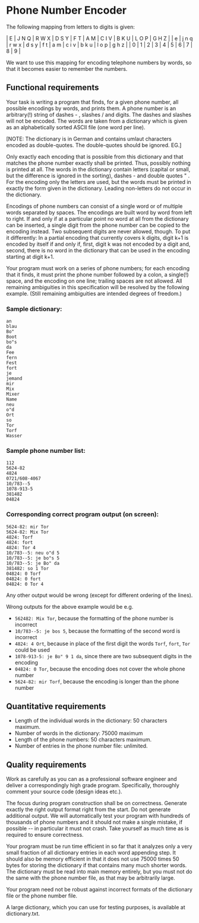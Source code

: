 # Phone Number Encoder

The following mapping from letters to digits is given:

| E | J N Q | R W X | D S Y | F T | A M | C I V | B K U | L O P | G H Z |
| e | j n q | r w x | d s y | f t | a m | c i v | b k u | l o p | g h z |
| 0 |   1   |   2   |   3   |  4  |  5  |   6   |   7   |   8   |   9   |

We want to use this mapping for encoding telephone numbers by words, so
that it becomes easier to remember the numbers.

## Functional requirements

Your task is writing a program that finds, for a given phone number, all
possible encodings by words, and prints them. A phone number is an
arbitrary(!) string of dashes - , slashes / and digits. The dashes and
slashes will not be encoded. The words are taken from a dictionary which
is given as an alphabetically sorted ASCII file (one word per line).

[NOTE: The dictionary is in German and contains umlaut characters
encoded as double-quotes.  The double-quotes should be ignored.  EG.]

Only exactly each encoding that is possible from this dictionary and
that matches the phone number exactly shall be printed. Thus, possibly
nothing is printed at all. The words in the dictionary contain letters
(capital or small, but the difference is ignored in the sorting), dashes -
and double quotes " . For the encoding only the letters are used, but
the words must be printed in exactly the form given in the dictionary.
Leading non-letters do not occur in the dictionary.

Encodings of phone numbers can consist of a single word or of multiple
words separated by spaces. The encodings are built word by word from
left to right. If and only if at a particular point no word at all from
the dictionary can be inserted, a single digit from the phone number can
be copied to the encoding instead. Two subsequent digits are never
allowed, though. To put it differently: In a partial encoding that
currently covers k digits, digit k+1 is encoded by itself if and only if,
first, digit k was not encoded by a digit and, second, there is no word
in the dictionary that can be used in the encoding starting at digit k+1.

Your program must work on a series of phone numbers; for each encoding
that it finds, it must print the phone number followed by a colon, a
single(!) space, and the encoding on one line; trailing spaces are not
allowed. All remaining ambiguities in this specification will be
resolved by the following example. (Still remaining ambiguities are
intended degrees of freedom.)

### Sample dictionary:
```
an
blau
Bo"
Boot
bo"s
da
Fee
fern
Fest
fort
je
jemand
mir
Mix
Mixer
Name
neu
o"d
Ort
so
Tor
Torf
Wasser
```

### Sample phone number list:
```
112
5624-82
4824
0721/608-4067
10/783--5
1078-913-5
381482
04824
```

### Corresponding correct program output (on screen):
```
5624-82: mir Tor
5624-82: Mix Tor
4824: Torf
4824: fort
4824: Tor 4
10/783--5: neu o"d 5
10/783--5: je bo"s 5
10/783--5: je Bo" da
381482: so 1 Tor
04824: 0 Torf
04824: 0 fort
04824: 0 Tor 4
```

Any other output would be wrong (except for different ordering of the
lines).

Wrong outputs for the above example would be e.g.

- `562482: Mix Tor`, because the formatting of the phone number is
incorrect
- `10/783--5: je bos 5`, because the formatting of the second word is
incorrect
- `4824: 4 Ort`, because in place of the first digit the words `Torf`, `fort`,
`Tor` could be used
- `1078-913-5: je Bo" 9 1 da`, since there are two subsequent digits in the
encoding
- `04824: 0 Tor`, because the encoding does not cover the whole phone
number
- `5624-82: mir Torf`, because the encoding is longer than the phone number


## Quantitative requirements
- Length of the individual words in the dictionary: 50 characters maximum.
- Number of words in the dictionary: 75000 maximum
- Length of the phone numbers: 50 characters maximum.
- Number of entries in the phone number file: unlimited.

## Quality requirements

Work as carefully as you can as a professional software engineer and
deliver a correspondingly high grade program. Specifically, thoroughly
comment your source code (design ideas etc.).

The focus during program construction shall be on correctness. Generate
exactly the right output format right from the start. Do not generate
additional output. We will automatically test your program with hundreds
of thousands of phone numbers and it should not make a single mistake,
if possible -- in particular it must not crash. Take yourself as much time
as is required to ensure correctness.

Your program must be run time efficient in so far that it analyzes only
a very small fraction of all dictionary entries in each word appending
step. It should also be memory efficient in that it does not use 75000
times 50 bytes for storing the dictionary if that contains many much
shorter words. The dictionary must be read into main memory entirely,
but you must not do the same with the phone number file, as that may be
arbitrarily large.

Your program need not be robust against incorrect formats of the
dictionary file or the phone number file.

A large dictionary, which you can use for testing purposes, is available
at dictionary.txt.
